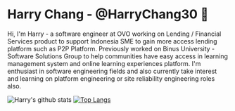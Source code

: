 # Harry Chang - @HarryChang30 👋

<!--
**HarryChang30/HarryChang30** is a ✨ _special_ ✨ repository because its `README.md` (this file) appears on your GitHub profile.

Here are some ideas to get you started:

- 🔭 I’m currently working on ...
- 🌱 I’m currently learning ...
- 👯 I’m looking to collaborate on ...
- 🤔 I’m looking for help with ...
- 💬 Ask me about ...
- 📫 How to reach me: ...
- 😄 Pronouns: ...
- ⚡ Fun fact: ...
-->

Hi, I'm Harry - a software engineer at OVO working on Lending / Financial Services product to support Indonesia SME to gain more access lending platform such as P2P Platform. Previously worked on Binus University - Software Solutions Group to help communities have easy access in learning management system and online learning experiences platform. I'm enthusiast in software engineering fields and also currently take interest and learning on platform engineering or site reliability engineering roles also. 

![Harry's github stats](https://github-readme-stats.vercel.app/api?username=HarryChang30&show_icons=true&theme=radical)
[![Top Langs](https://github-readme-stats.vercel.app/api/top-langs/?username=HarryChang30&layout=compact)](https://github.com/anuraghazra/github-readme-stats)
